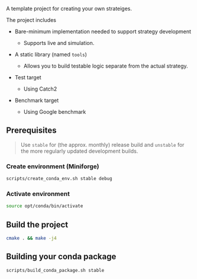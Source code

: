 A template project for creating your own strateiges.

The project includes

* Bare-minimum implementation needed to support strategy development

  * Supports live and simulation.

* A static library (named `tools`)

  * Allows you to build testable logic separate from the actual strategy.

* Test target

  * Using Catch2

* Benchmark target

  * Using Google benchmark


## Prerequisites

> Use `stable` for (the approx. monthly) release build and `unstable` for the more regularly updated development builds.

### Create environment (Miniforge)

```bash
scripts/create_conda_env.sh stable debug
```

### Activate environment

```bash
source opt/conda/bin/activate
```

## Build the project

```bash
cmake . && make -j4
```

## Building your conda package

```bash
scripts/build_conda_package.sh stable
```
